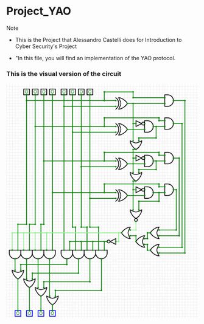 # Project_YAO

>[!NOTE]
>* This is the Project that Alessandro Castelli does for Introduction to Cyber Security's Project
>
>* "In this file, you will find an implementation of the YAO protocol.

### This is the visual version of the circuit
![circuit](img.png)







 
